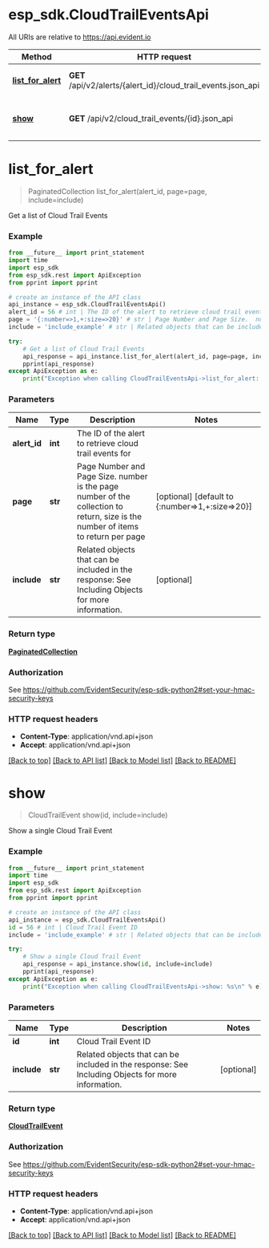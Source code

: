# esp_sdk.CloudTrailEventsApi

All URIs are relative to https://api.evident.io

Method | HTTP request | Description
------------- | ------------- | -------------
[**list_for_alert**](CloudTrailEventsApi.md#list_for_alert) | **GET** /api/v2/alerts/{alert_id}/cloud_trail_events.json_api | Get a list of Cloud Trail Events
[**show**](CloudTrailEventsApi.md#show) | **GET** /api/v2/cloud_trail_events/{id}.json_api | Show a single Cloud Trail Event


# **list_for_alert**
> PaginatedCollection list_for_alert(alert_id, page=page, include=include)

Get a list of Cloud Trail Events



### Example 
```python
from __future__ import print_statement
import time
import esp_sdk
from esp_sdk.rest import ApiException
from pprint import pprint

# create an instance of the API class
api_instance = esp_sdk.CloudTrailEventsApi()
alert_id = 56 # int | The ID of the alert to retrieve cloud trail events for
page = '{:number=>1,+:size=>20}' # str | Page Number and Page Size.  number is the page number of the collection to return, size is the number of items to return per page (optional) (default to {:number=>1,+:size=>20})
include = 'include_example' # str | Related objects that can be included in the response:   See Including Objects for more information. (optional)

try: 
    # Get a list of Cloud Trail Events
    api_response = api_instance.list_for_alert(alert_id, page=page, include=include)
    pprint(api_response)
except ApiException as e:
    print("Exception when calling CloudTrailEventsApi->list_for_alert: %s\n" % e)
```

### Parameters

Name | Type | Description  | Notes
------------- | ------------- | ------------- | -------------
 **alert_id** | **int**| The ID of the alert to retrieve cloud trail events for | 
 **page** | **str**| Page Number and Page Size.  number is the page number of the collection to return, size is the number of items to return per page | [optional] [default to {:number&#x3D;&gt;1,+:size&#x3D;&gt;20}]
 **include** | **str**| Related objects that can be included in the response:   See Including Objects for more information. | [optional] 

### Return type

[**PaginatedCollection**](PaginatedCollection.md)

### Authorization

See https://github.com/EvidentSecurity/esp-sdk-python2#set-your-hmac-security-keys

### HTTP request headers

 - **Content-Type**: application/vnd.api+json
 - **Accept**: application/vnd.api+json

[[Back to top]](#) [[Back to API list]](../README.md#documentation-for-api-endpoints) [[Back to Model list]](../README.md#documentation-for-models) [[Back to README]](../README.md)

# **show**
> CloudTrailEvent show(id, include=include)

Show a single Cloud Trail Event



### Example 
```python
from __future__ import print_statement
import time
import esp_sdk
from esp_sdk.rest import ApiException
from pprint import pprint

# create an instance of the API class
api_instance = esp_sdk.CloudTrailEventsApi()
id = 56 # int | Cloud Trail Event ID
include = 'include_example' # str | Related objects that can be included in the response:   See Including Objects for more information. (optional)

try: 
    # Show a single Cloud Trail Event
    api_response = api_instance.show(id, include=include)
    pprint(api_response)
except ApiException as e:
    print("Exception when calling CloudTrailEventsApi->show: %s\n" % e)
```

### Parameters

Name | Type | Description  | Notes
------------- | ------------- | ------------- | -------------
 **id** | **int**| Cloud Trail Event ID | 
 **include** | **str**| Related objects that can be included in the response:   See Including Objects for more information. | [optional] 

### Return type

[**CloudTrailEvent**](CloudTrailEvent.md)

### Authorization

See https://github.com/EvidentSecurity/esp-sdk-python2#set-your-hmac-security-keys

### HTTP request headers

 - **Content-Type**: application/vnd.api+json
 - **Accept**: application/vnd.api+json

[[Back to top]](#) [[Back to API list]](../README.md#documentation-for-api-endpoints) [[Back to Model list]](../README.md#documentation-for-models) [[Back to README]](../README.md)


